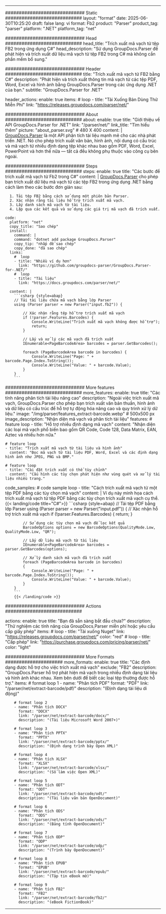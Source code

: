 


---
############################# Static ############################
layout: "format"
date:  2025-06-30T10:25:20
draft: false
lang: vi
format: Fb2
product: "Parser"
product_tag: "parser"
platform: ".NET"
platform_tag: "net"

############################# Head ############################
head_title: "Trích xuất mã vạch từ tệp FB2 trong ứng dụng C#"
head_description: "Sử dụng GroupDocs.Parser để phát hiện và trích xuất dữ liệu mã vạch từ tệp FB2 trong C# mà không cần phần mềm bổ sung."

############################# Header ############################
title: "Trích xuất mã vạch từ FB2 bằng C#" 
description: "Phát hiện và trích xuất thông tin mã vạch từ các tệp PDF, Word, Excel và hình ảnh bằng GroupDocs.Parser trong các ứng dụng .NET của bạn."
subtitle: "GroupDocs.Parser for .NET" 

header_actions:
  enable: true
  items:
    #  loop
    - title: "Tải Xuống Bản Dùng Thử Miễn Phí"
      link: "https://releases.groupdocs.com/parser/net/"
      
############################# About ############################
about:
    enable: true
    title: "Giới thiệu về API GroupDocs.Parser for .NET"
    link: "/parser/net/"
    link_title: "Tìm hiểu thêm"
    picture: "about_parser.svg" # 480 X 400
    content: |
       [GroupDocs.Parser](/parser/net/) là một API phân tích tài liệu mạnh mẽ cho các nhà phát triển .NET. Nó cho phép trích xuất văn bản, hình ảnh, nội dung có cấu trúc và mã vạch từ nhiều định dạng tệp khác nhau bao gồm PDF, Word, Excel, PowerPoint và hơn thế nữa — tất cả đều không phụ thuộc vào công cụ bên ngoài.

############################# Steps ############################
steps:
    enable: true
    title: "Các bước để trích xuất mã vạch từ Fb2 trong C#"
    content: |
      [GroupDocs.Parser](/parser/net/) cho phép bạn trích xuất dữ liệu mã vạch từ các tệp FB2 trong ứng dụng .NET bằng cách làm theo các bước đơn giản sau:
      
      1. Tải tệp FB2 bằng cách sử dụng một phiên bản Parser.
      2. Xác nhận rằng tài liệu hỗ trợ trích xuất mã vạch.
      3. Lấy danh sách mã vạch từ tài liệu.
      4. Lặp qua các kết quả và sử dụng các giá trị mã vạch đã trích xuất.
   
    code:
      platform: "net"
      copy_title: "Sao chép"
      install:
        command: |
        command: "dotnet add package GroupDocs.Parser"
        copy_tip: "nhấp để sao chép"
        copy_done: "đã sao chép"
      links:
        #  loop
        - title: "Nhiều ví dụ hơn"
          link: "https://github.com/groupdocs-parser/GroupDocs.Parser-for-.NET/"
        #  loop
        - title: "Tài liệu"
          link: "https://docs.groupdocs.com/parser/net/"
          
      content: |
        ```csharp {style=abap}
        // Tải tài liệu chứa mã vạch bằng lớp Parser
        using (Parser parser = new Parser("input.fb2")) {

            // Xác nhận rằng tệp hỗ trợ trích xuất mã vạch
            if (!parser.Features.Barcodes) {
                Console.WriteLine("Trích xuất mã vạch không được hỗ trợ");
                return;
            }

            // Lấy và xử lý các mã vạch đã trích xuất
            IEnumerable<PageBarcodeArea> barcodes = parser.GetBarcodes();

            foreach (PageBarcodeArea barcode in barcodes) {
                Console.WriteLine("Page: " + barcode.Page.Index.ToString());
                Console.WriteLine("Value: " + barcode.Value);
            }
        }
        ```  

############################# More features ############################
more_features:
  enable: true
  title: "Các tính năng phân tích tài liệu nâng cao"
  description: "Ngoài việc trích xuất mã vạch, GroupDocs.Parser cho phép bạn trích xuất văn bản thuần, hình ảnh và dữ liệu có cấu trúc để hỗ trợ tự động hóa nâng cao và quy trình xử lý dữ liệu."
  image: "/img/parser/features_extract-barcode.webp" # 500x500 px
  image_description: "Nhận diện mã vạch và phân tích tài liệu"
  features:
    # feature loop
    - title: "Hỗ trợ nhiều định dạng mã vạch"
      content: "Nhận diện các loại mã vạch phổ biến bao gồm QR Code, Code 128, Data Matrix, EAN, Aztec và nhiều hơn nữa."

    # feature loop
    - title: "Trích xuất mã vạch từ tài liệu và hình ảnh"
      content: "Đọc mã vạch từ tài liệu PDF, Word, Excel và các định dạng hình ảnh như JPEG, PNG và BMP."

    # feature loop
    - title: "Cài đặt trích xuất có thể tùy chỉnh"
      content: "Cấu hình các tùy chọn phát hiện như vùng quét và xử lý tài liệu nhiều trang."
      
  code_samples:
    # code sample loop
    - title: "Cách trích xuất mã vạch từ một tệp PDF bằng các tùy chọn mã vạch"
      content: |
        Ví dụ này minh họa cách trích xuất mã vạch từ tệp PDF bằng các tùy chọn trích xuất mã vạch cụ thể.
        {{< landing/code title="C#">}}
        ```csharp {style=abap}
        //  Tải tệp PDF bằng lớp Parser
        using (Parser parser = new Parser("input.pdf"))
        {
            // Xác nhận hỗ trợ trích xuất mã vạch
            if (!parser.Features.Barcodes)
            {
                return;
            }

            // Sử dụng các tùy chọn mã vạch để lọc kết quả
            BarcodeOptions options = new BarcodeOptions(QualityMode.Low, QualityMode.Low, "QR");

            // Lấy dữ liệu mã vạch từ tài liệu
            IEnumerable<PageBarcodeArea> barcodes = parser.GetBarcodes(options);

            // Xử lý danh sách mã vạch đã trích xuất
            foreach (PageBarcodeArea barcode in barcodes)
            {
                Console.WriteLine("Page: " + barcode.Page.Index.ToString());
                Console.WriteLine("Value: " + barcode.Value);
            }
        }
        ```
        {{< /landing/code >}}


############################# Actions ############################

actions:
  enable: true
  title: "Bạn đã sẵn sàng bắt đầu chưa?"
  description: "Thử nghiệm các tính năng của GroupDocs.Parser miễn phí hoặc yêu cầu cấp giấy phép"
  items:
    #  loop
    - title: "Tải xuống Nuget"
      link: "https://releases.groupdocs.com/parser/net/"
      color: "red"
        #  loop
    - title: "Cấp phép"
      link: "https://purchase.groupdocs.com/pricing/parser/net/"
      color: "light"


############################# More Formats #####################
more_formats:
    enable: true
    title: "Các định dạng được hỗ trợ cho việc trích xuất mã vạch"
    exclude: "FB2"
    description: "GroupDocs.Parser hỗ trợ phát hiện mã vạch trong nhiều định dạng tài liệu và hình ảnh khác nhau. Xem bên dưới để biết các loại tệp thường được hỗ trợ."
    items: 
        # format loop 1
        - name: "Phân tích PDF"
          format: "PDF"
          link: "/parser/net/extract-barcode/pdf/"
          description: "(Định dạng tài liệu di động)"
          
        # format loop 2
        - name: "Phân tích DOCX"
          format: "DOCX"
          link: "/parser/net/extract-barcode/docx/"
          description: "(Tài liệu Microsoft Word 2007+)"
          
        # format loop 3
        - name: "Phân tích PPTX"
          format: "PPTX"
          link: "/parser/net/extract-barcode/pptx/"
          description: "(Định dạng trình bày Open XML)"
          
        # format loop 4
        - name: "Phân tích XLSX"
          format: "XLSX"
          link: "/parser/net/extract-barcode/xlsx/"
          description: "(Sổ làm việc Open XML)"
          
        # format loop 5
        - name: "Phân tích ODT"
          format: "ODT"
          link: "/parser/net/extract-barcode/odt/"
          description: "(Tài liệu văn bản OpenDocument)"
          
        # format loop 6
        - name: "Phân tích ODS"
          format: "ODS"
          link: "/parser/net/extract-barcode/ods/"
          description: "(Bảng tính OpenDocument)"
          
        # format loop 7
        - name: "Phân tích ODP"
          format: "ODP"
          link: "/parser/net/extract-barcode/odp/"
          description: "(Trình bày OpenDocument)"
          
        # format loop 8
        - name: "Phân tích EPUB"
          format: "EPUB"
          link: "/parser/net/extract-barcode/epub/"
          description: "(Tập tin eBook mở)"
          
        # format loop 9
        - name: "Phân tích FB2"
          format: "FB2"
          link: "/parser/net/extract-barcode/fb2/"
          description: "(eBook FictionBook)"
         
          

---